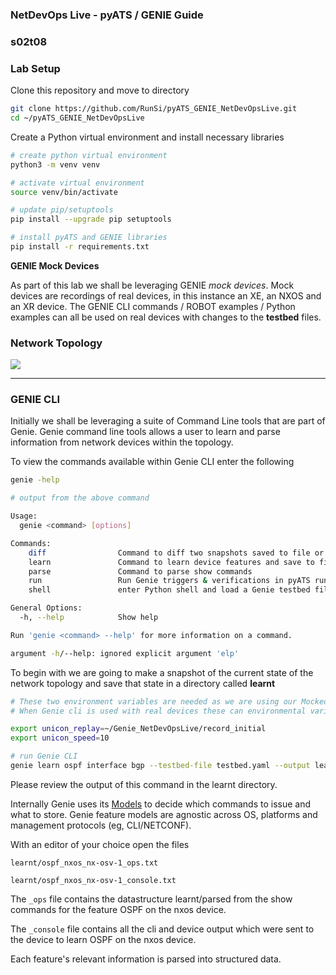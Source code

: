 ### NetDevOps Live - pyATS / GENIE Guide

### s02t08

### Lab Setup

Clone this repository and move to directory 

```bash
git clone https://github.com/RunSi/pyATS_GENIE_NetDevOpsLive.git
cd ~/pyATS_GENIE_NetDevOpsLive
```

Create a Python virtual environment and install necessary libraries

```bash
# create python virtual environment
python3 -m venv venv

# activate virtual environment
source venv/bin/activate

# update pip/setuptools
pip install --upgrade pip setuptools

# install pyATS and GENIE libraries
pip install -r requirements.txt
```



**GENIE Mock Devices**

As part of this lab we shall be leveraging GENIE _mock devices_.  Mock devices are recordings of real devices, in this instance an XE, an NXOS and an XR device.  The GENIE CLI commands / ROBOT examples / Python examples can all be used on real devices with changes to the **testbed** files.

### Network Topology

![](/Users/sihart/pyATS_GENIE_NetDevOpsLive/images/GENIE_Topology/Slide1.png)



-----------------

### GENIE CLI

Initially we shall be leveraging a suite of Command Line tools that are part of Genie.  Genie command line tools allows a user to learn and parse information from network devices within the topology.  

To view the commands available within Genie CLI enter the following

```bash
genie -help

# output from the above command

Usage:
  genie <command> [options]

Commands:
    diff                Command to diff two snapshots saved to file or directory
    learn               Command to learn device features and save to file
    parse               Command to parse show commands
    run                 Run Genie triggers & verifications in pyATS runtime environment
    shell               enter Python shell and load a Genie testbed file and/or Pickled file

General Options:
  -h, --help            Show help

Run 'genie <command> --help' for more information on a command.

argument -h/--help: ignored explicit argument 'elp'
```



To begin with we are going to make a snapshot of the current state of the network topology and save that state in a directory called **learnt**

```bash
# These two environment variables are needed as we are using our Mocked Devices.
# When Genie cli is used with real devices these can environmental variables can be omitted.

export unicon_replay=~/Genie_NetDevOpsLive/record_initial
export unicon_speed=10

# run Genie CLI
genie learn ospf interface bgp --testbed-file testbed.yaml --output learnt
```



Please review the output of this command in the learnt directory.

Internally Genie uses its [Models](https://pubhub.devnetcloud.com/media/pyats-packages/docs/genie/genie_libs/#/models) to decide which commands to issue and what to store.  Genie feature models are agnostic across OS, platforms and management protocols (eg, CLI/NETCONF).

With an editor of your choice open the files

```
learnt/ospf_nxos_nx-osv-1_ops.txt
```

```
learnt/ospf_nxos_nx-osv-1_console.txt
```

The `_ops` file contains the datastructure learnt/parsed from the show commands for the feature OSPF on the nxos device.

The `_console` file contains all the cli and device output which were sent to the device to learn OSPF on the nxos device.

Each feature's relevant information is parsed into structured data. 



